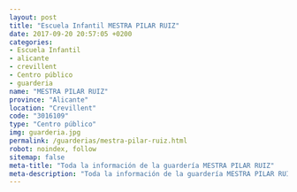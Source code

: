 ```yaml
---
layout: post
title: "Escuela Infantil MESTRA PILAR RUIZ"
date: 2017-09-20 20:57:05 +0200
categories:
- Escuela Infantil
- alicante
- crevillent
- Centro público
- guarderia
name: "MESTRA PILAR RUIZ"
province: "Alicante"
location: "Crevillent"
code: "3016109"
type: "Centro público"
img: guarderia.jpg
permalink: /guarderias/mestra-pilar-ruiz.html
robot: noindex, follow
sitemap: false
meta-title: "Toda la información de la guardería MESTRA PILAR RUIZ"
meta-description: "Toda la información de la guardería MESTRA PILAR RUIZ"
---
```

